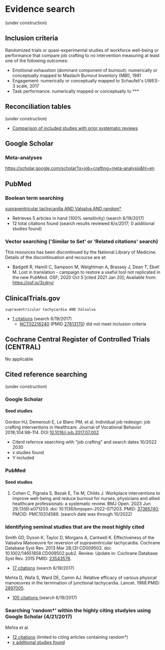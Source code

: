 # Evidence search
(under construction)
## Inclusion criteria
Randomized trials or quasi-experimental studies of workforce well-being or performance that compare job crafting to no intervention measuring at least one of the following outcomes:
* Emotional exhaustion (dominant component of burnout): numerically or conceptually mapped to Maslach Burnout Inventory (MBI), 1981 
* Engagement: numerically or conceptually mapped to Schaufeli's UWES-3 scale, 2017
* Task performance: numerically mapped or conceptually to *** 

## Reconciliation tables
(under construction)
* [Comparison of included studies with prior systematic reviews](files/reconciliation-tables/Reconciliation%20of%20studies%20and%20conclusions.pdf)

## Google Scholar
### Meta-analyses
https://scholar.google.com/scholar?q=job+crafting+meta-analysis&hl=en

## PubMed
### Boolean term searching
[supraventricular tachycardia AND Valsalva AND random\*](https://www.ncbi.nlm.nih.gov/pubmed?cmd=Search&term=supraventricular%20tachycardia%20AND%20Valsalva%20AND%20random*)
* Retrieves 5 articles in hand (100% sensitivity) (search 6/19/2017)
* 12 total citations found (search results reviewed 6/x/2017; 0 additional studies found)

### Vector searching ('Similar to Set' or 'Related citations' search)
This resources has been discontinued by the National Library of Medicine. Details of the discontinuation and recourse are at:
* Badgett R, Hamill C, Sampson M, Weightman A, Brassey J, Dean T, Ebell M. Lost in translation - campaign to restore a useful tool not replicated in the new PubMed. OSF; 2020 Oct 5 [cited 2021 Jan 20]; Available from: https://osf.io/3cdny/

## ClinicalTrials.gov
`supraventricular tachycardia AND Valsalva`
* [1 citations](https://clinicaltrials.gov/ct2/results?term=supraventricular+tachycardia+AND+Valsalva&Search=Search) (search 6/19/2017)
  * [NCT02216240](https://clinicaltrials.gov/ct2/show/NCT02216240) (PMID [27613170](https://www.ncbi.nlm.nih.gov/pubmed/27613170)) did not meet inclusion criteria

## Cochrane Central Register of Controlled Trials (CENTRAL)
No applicable

## Cited reference searching
(under construction)
### Google Scholar
#### Seed studies
Gordon HJ, Demerouti E, Le Blanc PM, et al. Individual job redesign: job crafting interventions in Healthcare. Journal of Vocational Behavior 2018;104:98–114. DOI [10.1016/j.jvb.2017.07.002](https://doi.org/10.1016/j.jvb.2017.07.002) 
* Citerd refernce searching with "job crafting" and search dates 10/2022 2030
 *  x studies found
  * Y included

### PubMed
#### Seed studies
1. Cohen C, Pignata S, Bezak E, Tie M, Childs J. Workplace interventions to improve well-being and reduce burnout for nurses, physicians and allied healthcare professionals: a systematic review. BMJ Open. 2023 Jun 29;13(6):e071203. doi: 10.1136/bmjopen-2022-071203. PMID: [37385740](http://pubmed.gov/37385740); PMCID: PMC10314589. (search date was through 10/2022)

### Identifying seminal studies that are the most highly cited
Smith GD, Dyson K, Taylor D, Morgans A, Cantwell K. Effectiveness of the Valsalva Manoeuvre for reversion of supraventricular tachycardia. Cochrane Database Syst Rev. 2013 Mar 28;(3):CD009502. doi: 10.1002/14651858.CD009502.pub2. Review. Update in: Cochrane Database Syst Rev. 2015 PMID: [23543578](http://pubmed.gov/23543578).
 * [17 citations](https://scholar.google.com/scholar?cites=2217747907445562937&as_sdt=2005&sciodt=0,5&hl=en) (search 6/19/2017)

Mehta D, Wafa S, Ward DE, Camm AJ. Relative efficacy of various physical manoeuvres in the termination of junctional tachycardia. Lancet. 1988.PMID: [2897005](http://pubmed.gov/2897005).
 * [105 citations ](https://scholar.google.com/scholar?cites=7605211014335624801) (search 6/19/2017)


### Searching 'random*' within the highly citing studyies using Google Scholar (4/21/2017)
Mehta et al. 
* [12 citations](https://scholar.google.com/scholar?q=random&btnG=&hl=en&as_sdt=0%2C5&sciodt=0%2C5&cites=7605211014335624801&scipsc=1) (limited to citing articles containing random\*)
* [x additional studies found](https://pubmed.gov/25503625,27045252)
